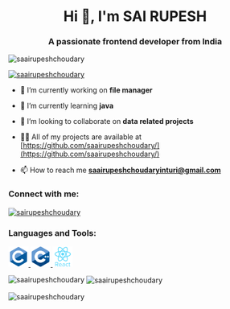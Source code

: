 <h1 align="center">Hi 👋, I'm SAI RUPESH</h1>
<h3 align="center">A passionate frontend developer from India</h3>

<p align="left"> <img src="https://komarev.com/ghpvc/?username=saairupeshchoudary&label=Profile%20views&color=0e75b6&style=flat" alt="saairupeshchoudary" /> </p>

<p align="left"> <a href="https://github.com/ryo-ma/github-profile-trophy"><img src="https://github-profile-trophy.vercel.app/?username=saairupeshchoudary" alt="saairupeshchoudary" /></a> </p>

- 🔭 I’m currently working on **file manager**

- 🌱 I’m currently learning **java**

- 👯 I’m looking to collaborate on **data related projects**

- 👨‍💻 All of my projects are available at [https://github.com/saairupeshchoudary/](https://github.com/saairupeshchoudary/)

- 📫 How to reach me **saairupeshchoudaryinturi@gmail.com**

<h3 align="left">Connect with me:</h3>
<p align="left">
<a href="https://instagram.com/sairupeshchoudary" target="blank"><img align="center" src="https://raw.githubusercontent.com/rahuldkjain/github-profile-readme-generator/master/src/images/icons/Social/instagram.svg" alt="sairupeshchoudary" height="30" width="40" /></a>
</p>

<h3 align="left">Languages and Tools:</h3>
<p align="left"> <a href="https://www.cprogramming.com/" target="_blank" rel="noreferrer"> <img src="https://raw.githubusercontent.com/devicons/devicon/master/icons/c/c-original.svg" alt="c" width="40" height="40"/> </a> <a href="https://www.w3schools.com/cpp/" target="_blank" rel="noreferrer"> <img src="https://raw.githubusercontent.com/devicons/devicon/master/icons/cplusplus/cplusplus-original.svg" alt="cplusplus" width="40" height="40"/> </a> <a href="https://reactjs.org/" target="_blank" rel="noreferrer"> <img src="https://raw.githubusercontent.com/devicons/devicon/master/icons/react/react-original-wordmark.svg" alt="react" width="40" height="40"/> </a> </p>

<p><img align="left" src="https://github-readme-stats.vercel.app/api/top-langs?username=saairupeshchoudary&show_icons=true&locale=en&layout=compact" alt="saairupeshchoudary" /></p>

<p>&nbsp;<img align="center" src="https://github-readme-stats.vercel.app/api?username=saairupeshchoudary&show_icons=true&locale=en" alt="saairupeshchoudary" /></p>

<p><img align="center" src="https://github-readme-streak-stats.herokuapp.com/?user=saairupeshchoudary&" alt="saairupeshchoudary" /></p>
